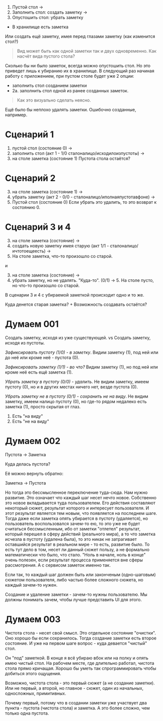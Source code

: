 1. Пустой стол
->
2. Заполнить стол: создать заметку
->
3. Опустошить стол: убрать заметку
- В хранилище есть заметка

Или создать ещё заметку, имея перед глазами заметку (как изменится стол?)

> Вид может быть как одной заметки
> так и двух одновременно.
> Как насчёт вида пустого стола?

Сколько бы ни было заметок, всегда можно опустошить стол.
Но это приведет лишь к убиранию их в хранилище.
В следующий раз начиная работу с приложением, при пустом столе будет уже 2 опции:
- заполнить стол созданием заметки
- 2а. заполнить стол одной из ранее созданных заметок.

> Как это визуально сделать неясно.

Ещё было бы неплохо удалять заметки. Ошибочно созданные, например.

# Сценарий 1

1. пустой стол (состояние 0)
->
2. заполнить стол (акт 1 - 1/0 сталоналицо/исходилоизпустоты)
->
3. на столе заметка (состояние 1)
Пустота стола остаётся?

# Сценарий 2

3. на столе заметка (состояние 1)
->
4. убрать заметку (акт 2 - 0/0 - сталоналицо/иполнаяпустотавфоне)
->
5. Пустой стол (состояние 0)
Если убрать это удалить, то это возврат к состоянию 0.

# Cценарий 3 и 4

3. на столе заметка (состояние)
->
4. создать новую заметку имея старую (акт 1/1 - сталоналицо/ичтотоещеесть)
->
5. На столе заметка, что-то произошло со старой.

и

3. на столе заметка (состояние)
->
4. убрать заметку, но не удалять. "Куда-то". (0/1)
->
5. На столе пусто, но что-то произошло со старой.

В сценарии 3 и 4 с убираемой заметкой происходит одно и то же.

Куда денется старая заметка? +  Возможность создавать остаётся?


# Думаем 001

Создать заметку, исходя из уже существующей.
vs
Создать заметку, исходя из пустоты.

*Зафиксировать пустоту (1/0) - в заметку*. Видим заметку (1), под ней или до неё или кроме неё - пустота (0).

*Зафиксировать заметку (1/1) - во что?* Видим заметку (1), но под ней или кроме неё есть ещё заметка (1).

*Убрать заметку в пустоту (0/0) - удалить*. Не видим заметку, имеем пустоту (0), но и в других местах ничего нет, везде пустота (0).

*Убрать заметку не в пустоту (0/1) - сохранить не на виду*. Не видим заметку, имеем налицо пустоту (0), но где-то рядом недалеко есть заметка (1), просто скрытая от глаз.

1. Есть "на виду"
2. Есть "не на виду"

# Думаем 002

Пустота -> Заметка

Куда делась пустота?

Её можно вернуть обратно:

Заметка -> Пустота

Но тогда это бессмысленное переключение туда-сюда. Нам нужно развитие. Это означает что каждый шаг несет нечто новое. Собственно это новое вкладывается туда пользователем. Его действия составляют некоторый сюжет, результат которого и интересует пользователя. И этот результат является тем новым, что появляется на последнем шаге. Тогда даже если заметка опять убирается в пустоту (удаляется), но пользователь воспользовался зачем-то ею, то это уже не будет считаться бессмысленным, ибо от заметки "отлетел" результат, который перешел в сферу действий (реального мира), а то что заметка исчезла в пустоту (удалена была), то это никак не затрагивает оставшийся результат в реальном мире - то есть, развитие было. То есть тут дело в том, несет ли данный сюжет пользу, а не формально математически что было, что стало. "Ноль в начале, ноль в конце" очень полезен, если результат процесса применяется вне сферы рассмотрения. А с сервисом заметок именно так.

Если так, то каждый шаг должен быть или законченым (одно-шаговым) сюжетом пользователя, либо частью более сложного сюжета, но каждый зачем-то нужен.

Создание и удаление заметки - зачем-то нужны пользователю. Мы должны понимать зачем, чтобы лучше представить UI для этого.

# Думаем 003

Чистота стола - несет свой смысл. Это отдельное состояние "очистки". Оно хорошо бы если сохранилось. Тогда создание заметки есть второе состояние. И уже на первом шаге вопрос - куда девается "чистый" стол.

Он "под" заметкой. В конце я всё убираю вбок или на полку и опять имею чистый стол. На рабочем месте, где длительно работал, чистота стола прямо кричащая. Хорошо бы уметь так спрограммировать чтобы добиться этого ощущения.

Возможно, чистота стола - это первый сюжет (а не создание заметки). Или не первый, а второй, но главное - сюжет, один из начальных, односложных, примитивных.

Почему первый, потому что в создании заметки уже участвует два пункта - пустота (чистота стола) и заметка. А это более сложно, чем только одна пустота.
